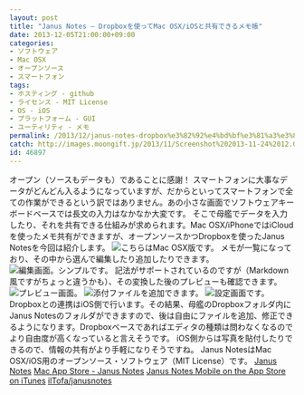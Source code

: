 ```yaml
---
layout: post
title: "Janus Notes – Dropboxを使ってMac OSX/iOSと共有できるメモ帳"
date: 2013-12-05T21:00:00+09:00
categories:
- ソフトウェア
- Mac OSX
- オープンソース
- スマートフォン
tags: 
- ホスティング - github
- ライセンス - MIT License
- OS - iOS
- プラットフォーム - GUI
- ユーティリティ - メモ
permalink: /2013/12/janus-notes-dropbox%e3%82%92%e4%bd%bf%e3%81%a3%e3%81%a6mac-osxios%e3%81%a8%e5%85%b1%e6%9c%89%e3%81%a7%e3%81%8d%e3%82%8b%e3%83%a1%e3%83%a2%e5%b8%b3/
catch: http://images.moongift.jp/2013/11/Screenshot%202013-11-24%2012.09.50_thumb.219f2ef94b235622474882fe5f6154f6.png
id: 46897
---
```

オープン（ソースもデータも）であることに感謝！
スマートフォンに大事なデータがどんどん入るようになっていますが、だからといってスマートフォンで全ての作業ができるという訳ではありません。あの小さな画面でソフトウェアキーボードベースでは長文の入力はなかなか大変です。
そこで母艦でデータを入力したり、それを共有できる仕組みが求められます。Mac OSX/iPhoneではiCloudを使ったメモ共有ができますが、オープンソースかつDropboxを使ったJanus Notesを今回は紹介します。
![こちらはMac OSX版です。](http://images.moongift.jp/2013/11/Screenshot%202013-11-24%2012.09.34_thumb.c552760b773b0538b7f52ce979882f2a.png "http://images.moongift.jp/2013/11/Screenshot%202013-11-24%2012.09.34.c552760b773b0538b7f52ce979882f2a.png")
メモが一覧になっており、その中から選んで編集したり追加したりできます。
![編集画面。シンプルです。](http://images.moongift.jp/2013/11/Screenshot%202013-11-24%2012.09.46_thumb.fdabc9446fef61a865f20dc2e12b2d83.png "http://images.moongift.jp/2013/11/Screenshot%202013-11-24%2012.09.46.fdabc9446fef61a865f20dc2e12b2d83.png")
記法がサポートされているのですが（Markdown風ですがちょっと違うかも）、その変換した後のプレビューも確認できます。
![プレビュー画面。](http://images.moongift.jp/2013/11/Screenshot%202013-11-24%2012.09.50_thumb.219f2ef94b235622474882fe5f6154f6.png "http://images.moongift.jp/2013/11/Screenshot%202013-11-24%2012.09.50.219f2ef94b235622474882fe5f6154f6.png")
![添付ファイルを追加できます。](http://images.moongift.jp/2013/11/Screenshot%202013-11-24%2012.10.18_thumb.f16a6035c079b33b569462769eb69791.png "http://images.moongift.jp/2013/11/Screenshot%202013-11-24%2012.10.18.f16a6035c079b33b569462769eb69791.png")
![設定画面です。](http://images.moongift.jp/2013/11/Screenshot%202013-11-24%2012.10.38_thumb.fae43f84d42d88dec5b13d9a7f3e0ce3.png "http://images.moongift.jp/2013/11/Screenshot%202013-11-24%2012.10.38.fae43f84d42d88dec5b13d9a7f3e0ce3.png")
Dropboxとの連携はiOS側で行います。その結果、母艦のDropboxフォルダ内にJanus Notesのフォルダができますので、後は自由にファイルを追加、修正できるようになります。Dropboxベースであればエディタの種類は問わなくなるのでより自由度が高くなっていると言えそうです。
iOS側からは写真を貼付したりできるので、情報の共有がより手軽になりそうですね。
Janus NotesはMac OSX/iOS用のオープンソース・ソフトウェア（MIT License）です。
[Janus Notes](http://www.janusnotes.com/)
[Mac App Store - Janus Notes](https://itunes.apple.com/app/id651141191)
[Janus Notes Mobile on the App Store on iTunes](https://itunes.apple.com/app/id651150600)
[ilTofa/janusnotes](https://github.com/ilTofa/janusnotes)